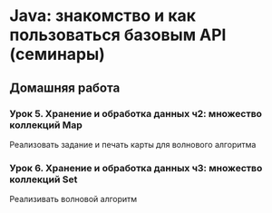 # Java: знакомство и как пользоваться базовым API (семинары)
## Домашняя работа
### Урок 5. Хранение и обработка данных ч2: множество коллекций Map
Реализовать задание и печать карты для волнового алгоритма
### Урок 6. Хранение и обработка данных ч3: множество коллекций Set
Реализивать волновой алгоритм